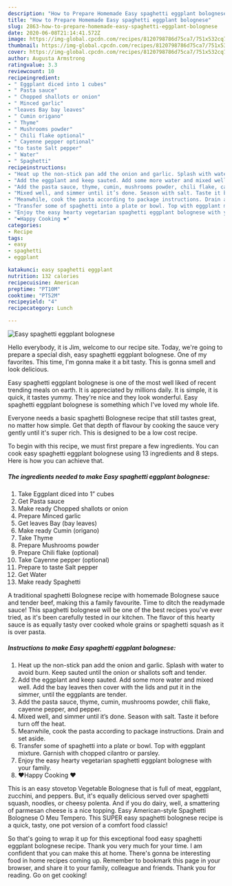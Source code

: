 ```yaml
---
description: "How to Prepare Homemade Easy spaghetti eggplant bolognese"
title: "How to Prepare Homemade Easy spaghetti eggplant bolognese"
slug: 2863-how-to-prepare-homemade-easy-spaghetti-eggplant-bolognese
date: 2020-06-08T21:14:41.572Z
image: https://img-global.cpcdn.com/recipes/8120798786d75ca7/751x532cq70/easy-spaghetti-eggplant-bolognese-recipe-main-photo.jpg
thumbnail: https://img-global.cpcdn.com/recipes/8120798786d75ca7/751x532cq70/easy-spaghetti-eggplant-bolognese-recipe-main-photo.jpg
cover: https://img-global.cpcdn.com/recipes/8120798786d75ca7/751x532cq70/easy-spaghetti-eggplant-bolognese-recipe-main-photo.jpg
author: Augusta Armstrong
ratingvalue: 3.3
reviewcount: 10
recipeingredient:
- " Eggplant diced into 1 cubes"
- " Pasta sauce"
- " Chopped shallots or onion"
- " Minced garlic"
- "leaves Bay bay leaves"
- " Cumin origano"
- " Thyme"
- " Mushrooms powder"
- " Chili flake optional"
- " Cayenne pepper optional"
- "to taste Salt pepper"
- " Water"
- " Spaghetti"
recipeinstructions:
- "Heat up the non-stick pan add the onion and garlic. Splash with water to avoid burn. Keep sauted until the onion or shallots soft and tender."
- "Add the eggplant and keep sauted. Add some more water and mixed well. Add the bay leaves then cover with the lids and put it in the simmer, until the eggplants are tender."
- "Add the pasta sauce, thyme, cumin, mushrooms powder, chili flake, cayenne pepper, and pepper."
- "Mixed well, and simmer until it’s done. Season with salt. Taste it before turn off the heat."
- "Meanwhile, cook the pasta according to package instructions. Drain and set aside."
- "Transfer some of spaghetti into a plate or bowl. Top with eggplant mixture. Garnish with chopped cilantro or parsley."
- "Enjoy the easy hearty vegetarian spaghetti eggplant bolognese with your family."
- "❤️Happy Cooking ❤️"
categories:
- Recipe
tags:
- easy
- spaghetti
- eggplant

katakunci: easy spaghetti eggplant 
nutrition: 132 calories
recipecuisine: American
preptime: "PT10M"
cooktime: "PT52M"
recipeyield: "4"
recipecategory: Lunch

---
```



![Easy spaghetti eggplant bolognese](https://img-global.cpcdn.com/recipes/8120798786d75ca7/751x532cq70/easy-spaghetti-eggplant-bolognese-recipe-main-photo.jpg)

Hello everybody, it is Jim, welcome to our recipe site. Today, we're going to prepare a special dish, easy spaghetti eggplant bolognese. One of my favorites. This time, I'm gonna make it a bit tasty. This is gonna smell and look delicious.

Easy spaghetti eggplant bolognese is one of the most well liked of recent trending meals on earth. It is appreciated by millions daily. It is simple, it is quick, it tastes yummy. They're nice and they look wonderful. Easy spaghetti eggplant bolognese is something which I've loved my whole life.

Everyone needs a basic spaghetti Bolognese recipe that still tastes great, no matter how simple. Get that depth of flavour by cooking the sauce very gently until it&#39;s super rich. This is designed to be a low cost recipe.


To begin with this recipe, we must first prepare a few ingredients. You can cook easy spaghetti eggplant bolognese using 13 ingredients and 8 steps. Here is how you can achieve that.

<!--inarticleads1-->

##### The ingredients needed to make Easy spaghetti eggplant bolognese:

1. Take  Eggplant diced into 1” cubes
1. Get  Pasta sauce
1. Make ready  Chopped shallots or onion
1. Prepare  Minced garlic
1. Get leaves Bay (bay leaves)
1. Make ready  Cumin (origano)
1. Take  Thyme
1. Prepare  Mushrooms powder
1. Prepare  Chili flake (optional)
1. Take  Cayenne pepper (optional)
1. Prepare to taste Salt pepper
1. Get  Water
1. Make ready  Spaghetti


A traditional spaghetti Bolognese recipe with homemade Bolognese sauce and tender beef, making this a family favourite. Time to ditch the readymade sauce! This spaghetti bolognese will be one of the best recipes you&#39;ve ever tried, as it&#39;s been carefully tested in our kitchen. The flavor of this hearty sauce is as equally tasty over cooked whole grains or spaghetti squash as it is over pasta. 

<!--inarticleads2-->

##### Instructions to make Easy spaghetti eggplant bolognese:

1. Heat up the non-stick pan add the onion and garlic. Splash with water to avoid burn. Keep sauted until the onion or shallots soft and tender.
1. Add the eggplant and keep sauted. Add some more water and mixed well. Add the bay leaves then cover with the lids and put it in the simmer, until the eggplants are tender.
1. Add the pasta sauce, thyme, cumin, mushrooms powder, chili flake, cayenne pepper, and pepper.
1. Mixed well, and simmer until it’s done. Season with salt. Taste it before turn off the heat.
1. Meanwhile, cook the pasta according to package instructions. Drain and set aside.
1. Transfer some of spaghetti into a plate or bowl. Top with eggplant mixture. Garnish with chopped cilantro or parsley.
1. Enjoy the easy hearty vegetarian spaghetti eggplant bolognese with your family.
1. ❤️Happy Cooking ❤️


This is an easy stovetop Vegetable Bolognese that is full of meat, eggplant, zucchini, and peppers. But, it&#39;s equally delicious served over spaghetti squash, noodles, or cheesy polenta. And if you do dairy, well, a smattering of parmesan cheese is a nice topping. Easy American-style Spaghetti Bolognese O Meu Tempero. This SUPER easy spaghetti bolognese recipe is a quick, tasty, one pot version of a comfort food classic! 

So that's going to wrap it up for this exceptional food easy spaghetti eggplant bolognese recipe. Thank you very much for your time. I am confident that you can make this at home. There's gonna be interesting food in home recipes coming up. Remember to bookmark this page in your browser, and share it to your family, colleague and friends. Thank you for reading. Go on get cooking!
